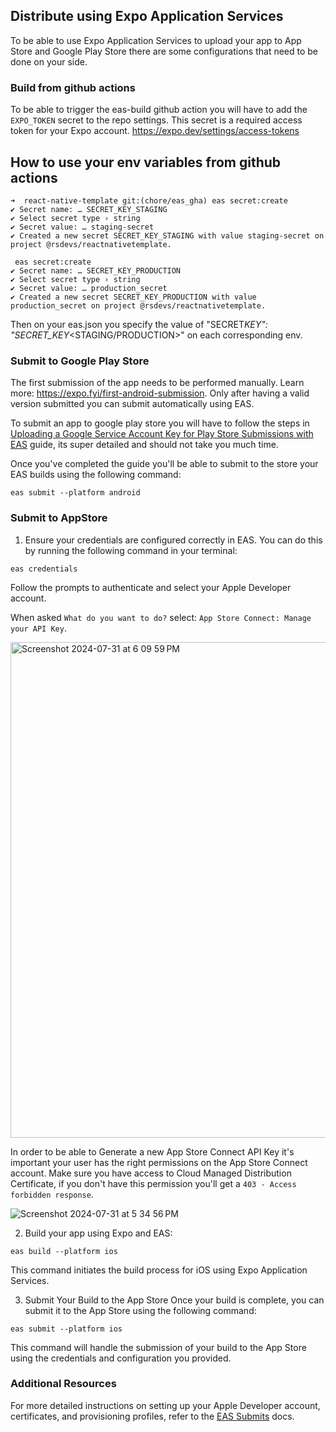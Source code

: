 ## Distribute using Expo Application Services

To be able to use Expo Application Services to upload your app to App Store and Google Play Store there are some configurations that need to be done on your side.

### Build from github actions

To be able to trigger the eas-build github action you will have to add the `EXPO_TOKEN` secret to the repo settings. This secret is a required access token for your Expo account. https://expo.dev/settings/access-tokens

## How to use your env variables from github actions

```
➜  react-native-template git:(chore/eas_gha) eas secret:create
✔ Secret name: … SECRET_KEY_STAGING
✔ Select secret type › string
✔ Secret value: … staging-secret
✔ Created a new secret SECRET_KEY_STAGING with value staging-secret on project @rsdevs/reactnativetemplate.
```

```
 eas secret:create
✔ Secret name: … SECRET_KEY_PRODUCTION
✔ Select secret type › string
✔ Secret value: … production_secret
✔ Created a new secret SECRET_KEY_PRODUCTION with value production_secret on project @rsdevs/reactnativetemplate.
```

Then on your eas.json you specify the value of "SECRET*KEY": "SECRET_KEY*<STAGING/PRODUCTION>" on each corresponding env.

### Submit to Google Play Store

The first submission of the app needs to be performed manually. Learn more: https://expo.fyi/first-android-submission. Only after having a valid version submitted you can submit automatically using EAS.

To submit an app to google play store you will have to follow the steps in [Uploading a Google Service Account Key for Play Store Submissions with EAS](https://github.com/expo/fyi/blob/main/creating-google-service-account.md) guide, its super detailed and should not take you much time.

Once you've completed the guide you'll be able to submit to the store your EAS builds using the following command:

`eas submit --platform android`

### Submit to AppStore

1. Ensure your credentials are configured correctly in EAS. You can do this by running the following command in your terminal:

`eas credentials`

Follow the prompts to authenticate and select your Apple Developer account.

When asked `What do you want to do?` select: `App Store Connect: Manage your API Key`.

<img width="793" alt="Screenshot 2024-07-31 at 6 09 59 PM" src="https://github.com/user-attachments/assets/c0403c6d-b151-4d74-9458-2b6fadd6cbf3">

In order to be able to Generate a new App Store Connect API Key it's important your user has the right permissions on the App Store Connect account. Make sure you have access to Cloud Managed Distribution Certificate, if you don't have this permission you'll get a `403 - Access forbidden response`.

![Screenshot 2024-07-31 at 5 34 56 PM](https://github.com/user-attachments/assets/890e1199-b4c6-4aed-9582-3122d40ee66a)

2. Build your app using Expo and EAS:

`eas build --platform ios`

This command initiates the build process for iOS using Expo Application Services.

3. Submit Your Build to the App Store
   Once your build is complete, you can submit it to the App Store using the following command:

`eas submit --platform ios`

This command will handle the submission of your build to the App Store using the credentials and configuration you provided.

### Additional Resources

For more detailed instructions on setting up your Apple Developer account, certificates, and provisioning profiles, refer to the [EAS Submits](https://docs.expo.dev/submit/introduction/) docs.
